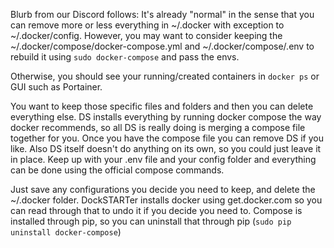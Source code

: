 Blurb from our Discord follows: It's already "normal" in the sense that you can remove more or less everything in ~/.docker with exception to ~/.docker/config. However, you may want to consider keeping the ~/.docker/compose/docker-compose.yml and ~/.docker/compose/.env to rebuild it using `sudo docker-compose` and pass the envs.

Otherwise, you should see your running/created containers in `docker ps` or GUI such as Portainer.

You want to keep those specific files and folders and then you can delete everything else.
DS installs everything by running docker compose the way docker recommends, so all DS is really doing is merging a compose file together for you. Once you have the compose file you can remove DS if you like. Also DS itself doesn't do anything on its own, so you could just leave it in place. Keep up with your .env file and your config folder and everything can be done using the official compose commands.

Just save any configurations you decide you need to keep, and delete the ~/.docker folder. DockSTARTer installs docker using get.docker.com so you can read through that to undo it if you decide you need to. Compose is installed through pip, so you can uninstall that through pip (`sudo pip uninstall docker-compose`)